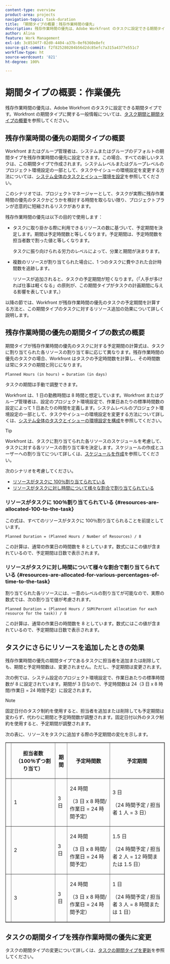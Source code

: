 ```yaml
---
content-type: overview
product-area: projects
navigation-topic: task-duration
title: 「期間タイプの概要：残存作業時間の優先」
description: 残存作業時間の優先は、Adobe Workfront のタスクに設定できる期間タイプです。Workfront の期間タイプに関する一般情報については、タスク期間の概要と期間タイプを参照してください。
author: Alina
feature: Work Management
exl-id: 3c8534f7-02d0-4404-a37b-0ef6360e8efc
source-git-commit: f2f825280204b56d2dc85efc7a315a4377e551c7
workflow-type: ht
source-wordcount: '821'
ht-degree: 100%

---
```


# 期間タイプの概要：作業優先

残存作業時間の優先は、Adobe Workfront のタスクに設定できる期間タイプです。Workfront の期間タイプに関する一般情報については、[タスク期間と期間タイプの概要](../../../manage-work/tasks/taskdurtn/task-duration-and-duration-type.md)を参照してください。

## 残存作業時間の優先の期間タイプの概要

Workfront またはグループ管理者は、システムまたはグループのデフォルトの期間タイプを残存作業時間の優先に設定できます。この場合、すべての新しいタスクは、この期間タイプで作成されます。システムレベルまたはグループレベルのプロジェクト環境設定の一部として、タスクやイシューの環境設定を変更する方法については、[システム全体のタスクとイシュー環境を設定](../../../administration-and-setup/set-up-workfront/configure-system-defaults/set-task-issue-preferences.md)を参照してください。

このシナリオでは、プロジェクトマネージャーとして、タスクが実際に残存作業時間の優先のタスクかどうかを検討する時間を取らない限り、プロジェクトプランが恣意的に短縮されるリスクがあります。

残存作業時間の優先は以下の目的で使用します：

* タスクに取り掛かる際に利用できるリソースの数に基づいて、予定期間を決定します。期間は予定時間数と等しくなります。予定期間は、予定時間数を担当者数で割った値と等しくなります。

  タスクに振り向けられる労力のレベルによって、分業と期間が決まります。

* 複数のリソースが割り当てられた場合に、1 つのタスクに費やされた合計時間数を追跡します。

  リソースが追加されると、タスクの予定期間が短くなります。（「人手が多ければ仕事は軽くなる」の原則が、この期間タイプがタスクの計画期間に与える影響を表しています。）

以降の節では、Workfront が残存作業時間の優先のタスクの予定期間を計算する方法と、この期間タイプのタスクに対するリソース追加の効果について詳しく説明します。

## 残存作業時間の優先の期間タイプの数式の概要

期間タイプが残存作業時間の優先のタスクに対する予定期間の計算式は、タスクに割り当てられた各リソースの割り当て率に応じて異なります。残存作業時間の優先のタスクの場合、Workfront はタスクの予定時間数を計算し、その時間数は常にタスクの期間と同じになります。

```
Planned Hours (in hours) = Duration (in days)
```

タスクの期間は手動で調整できます。

Workfront は、1 日の勤務時間は 8 時間と想定しています。Workfront またはグループ管理者は、設定のプロジェクト環境設定で、作業日あたりの標準時間数の設定によって 1 日あたりの時間を定義します。システムレベルのプロジェクト環境設定の一部として、タスクやイシューの環境設定を変更する方法について詳しくは、[システム全体のタスクとイシューの環境設定を構成](../../../administration-and-setup/set-up-workfront/configure-system-defaults/set-task-issue-preferences.md)を参照してください。

>[!TIP]
>
>Workfront は、タスクに割り当てられた各リソースのスケジュールを考慮して、タスクに対する各リソースの割り当て率を決定します。スケジュールの作成とユーザーへの割り当てについて詳しくは、[スケジュールを作成](../../../administration-and-setup/set-up-workfront/configure-timesheets-schedules/create-schedules.md)を参照してください。

次のシナリオを考慮してください。

* [リソースがタスクに 100％割り当てられている](#resources-are-allocated-100-to-the-task)
* [リソースがタスクに対し時間について様々な割合で割り当てられている](#resources-are-allocated-for-various-percentages-of-time-to-the-task)

### リソースがタスクに 100％割り当てられている {#resources-are-allocated-100-to-the-task}

この式は、すべてのリソースがタスクに 100％割り当てられることを前提としています。

```
Planned Duration = (Planned Hours / Number of Resources) / 8
```

この計算は、通常の作業日の時間数を 8 としています。数式にはこの値が含まれているので、予定期間は日数で表示されます。

### リソースがタスクに対し時間について様々な割合で割り当てられている {#resources-are-allocated-for-various-percentages-of-time-to-the-task}

割り当てられた各リソースには、一意のレベルの割り当てが可能なので、実際の数式では、次の割り当て値が考慮されます。

```
Planned Duration = (Planned Hours / SUM(Percent allocation for each resource for the task)) / 8
```

この計算は、通常の作業日の時間数を 8 としています。数式にはこの値が含まれているので、予定期間は日数で表示されます。

## タスクにさらにリソースを追加したときの効果

残存作業時間の優先の期間タイプであるタスクに担当者を追加または削除しても、期間と予定時間数は、変更されません。ただし、予定期間は変更されます。

次の例では、システム設定のプロジェクト環境設定で、作業日あたりの標準時間数が 8 に設定されています。期間が 3 日なので、予定時間数は 24（3 日 x 8 時間/作業日 = 24 時間予定）に設定されます。

>[!NOTE]
>
>固定日付のタスク制約を使用すると、担当者を追加または削除しても予定期間は変わらず、代わりに期間と予定時間数が調整されます。固定日付以外のタスク制約を使用すると、予定期間が調整されます。

次の表に、リソースをタスクに追加する際の予定期間の変化を示します。

<table border="1" cellspacing="15" cellpadding="1"> 
 <col> 
 <col> 
 <col> 
 <col> 
 <col> 
 <thead> 
  <tr> 
   <th> </th> 
   <th> <p><strong>担当者数（100％ずつ割り当て）</strong> </p> </th> 
   <th> <p><strong>期間</strong> </p> </th> 
   <th> <p><strong>予定時間数</strong> </p> </th> 
   <th><strong>予定期間</strong> </th> 
  </tr> 
 </thead> 
 <tbody> 
  <tr> 
   <td> </td> 
   <td> <p>1</p> </td> 
   <td> <p>3 日</p> </td> 
   <td> <p>24 時間</p> <p>（3 日 x 8 時間/作業日 = 24 時間予定）</p> </td> 
   <td> <p>3 日</p> <p>（24 時間予定 / 担当者 1 人 = 3 日）</p> </td> 
  </tr> 
  <tr> 
   <td> </td> 
   <td> <p>2</p> </td> 
   <td> <p>3 日</p> </td> 
   <td> <p>24 時間</p> <p>（3 日 x 8 時間/作業日 = 24 時間予定）</p> </td> 
   <td> <p>1.5 日</p> <p>（24 時間予定 / 担当者 2 人 = 12 時間または 1.5 日）</p> </td> 
  </tr> 
  <tr> 
   <td> </td> 
   <td> <p>3</p> </td> 
   <td> <p>3 日</p> </td> 
   <td> <p>24 時間</p> <p>（3 日 x 8 時間/作業日 = 24 時間予定）</p> </td> 
   <td> <p>1 日</p> <p>（24 時間予定 / 担当者 3 人 = 8 時間または 1 日）</p> </td> 
  </tr> 
 </tbody> 
</table>

## タスクの期間タイプを残存作業時間の優先に変更

タスクの期間タイプの変更について詳しくは、[タスクの期間タイプを更新](../../../manage-work/tasks/taskdurtn/update-duration-type-of-task.md)を参照してください。

<!--
<p data-mc-conditions="QuicksilverOrClassic.Draft mode">(NOTE: replaced with new article linked above)</p>
-->

<!--
<ol data-mc-conditions="QuicksilverOrClassic.Draft mode">
<li value="1">Go to a task for which you want to change the Duration Type.</li>
<li value="2"> <p data-mc-conditions="QuicksilverOrClassic.Quicksilver">Click <strong>Task Details</strong> in the left panel, then in the Overview area click <strong>Duration Type</strong>. </p> </li>
<li value="3"> <p>Select <strong>Effort Driven</strong> from the drop-down menu.</p> </li>
<li value="4">Click <strong>Save</strong><strong>Changes</strong>.</li>
</ol>
-->
